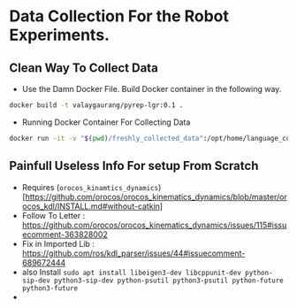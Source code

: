 # Data Collection For the Robot Experiments. 

## Clean Way To Collect Data
- Use the Damn Docker File. Build Docker container in the following way. 
```sh 
docker build -t valaygaurang/pyrep-lgr:0.1 .
```

- Running Docker Container For Collecting Data
```sh
docker run -it -v "$(pwd)/freshly_collected_data":/opt/home/language_conditioned_irl/freshly_collected_data -w /opt/home/language_conditioned_irl/freshly_collected_data valaygaurang/pyrep-lgr:0.1 bash
```


## Painfull Useless Info For setup From Scratch
- Requires (`orocos_kinamtics_dynamics`)[https://github.com/orocos/orocos_kinematics_dynamics/blob/master/orocos_kdl/INSTALL.md#without-catkin]
- Follow To Letter : https://github.com/orocos/orocos_kinematics_dynamics/issues/115#issuecomment-363828002
- Fix in Imported Lib : https://github.com/ros/kdl_parser/issues/44#issuecomment-689672444
- also Install `sudo apt install libeigen3-dev libcppunit-dev python-sip-dev python3-sip-dev python-psutil python3-psutil python-future python3-future`
- 